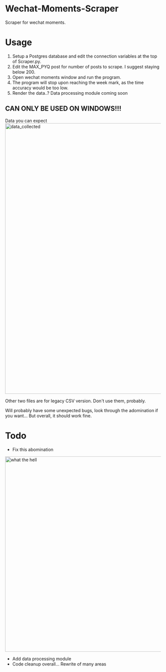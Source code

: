 # Wechat-Moments-Scraper
Scraper for wechat moments.

# Usage
1. Setup a Postgres database and edit the connection variables at the top of Scraper.py.
2. Edit the MAX_PYQ post for number of posts to scrape. I suggest staying below 200.
3. Open wechat moments window and run the program.
4. The program will stop upon reaching the week mark, as the time accuracy would be too low.
5. Render the data..? Data processing module coming soon
## CAN ONLY BE USED ON WINDOWS!!! ##

Data you can expect
<img width="873" alt="data_collected" src="https://user-images.githubusercontent.com/60602265/213367076-12ef39b7-efff-4c26-8d53-6033ac9684bd.png">


Other two files are for legacy CSV version. Don't use them, probably.

Will probably have some unexpected bugs, look through the adomination if you want... But overall, it should work fine.

# Todo
- Fix this abomination

<img width="630" alt="what the hell" src="https://user-images.githubusercontent.com/60602265/213367001-739212ba-e0ae-4535-a8ec-b82d5e4c6e60.png">

- Add data processing module
- Code cleanup overall... Rewrite of many areas
